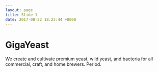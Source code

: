 ```yaml
---
layout: page
title: Slide 1
date: 2017-08-22 18:23:44 +0000
---
```

# GigaYeast

We create and cultivate premium yeast, wild yeast, and bacteria for all commercial, craft, and home brewers. Period.